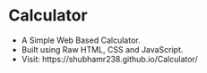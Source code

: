 # Calculator</br>
<ul>
  <li>A Simple Web Based Calculator.</li>
  <li>Built using Raw HTML, CSS and JavaScript.</li>
  <li>Visit: https://shubhamr238.github.io/Calculator/ </li>
</ul>
